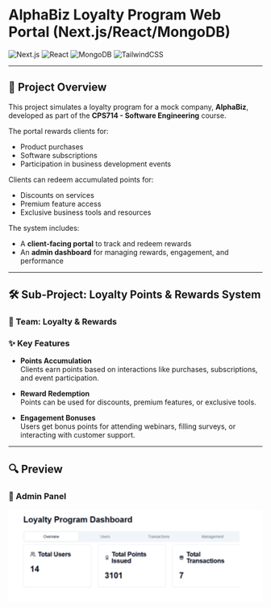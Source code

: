 # AlphaBiz Loyalty Program Web Portal (Next.js/React/MongoDB)

![Next.js](https://img.shields.io/badge/Next.js-15+-black)
![React](https://img.shields.io/badge/React-19+-blue)
![MongoDB](https://img.shields.io/badge/MongoDB-Database-brightgreen)
![TailwindCSS](https://img.shields.io/badge/TailwindCSS-3.4+-teal)


---

## 🧾 Project Overview

This project simulates a loyalty program for a mock company, **AlphaBiz**, developed as part of the **CPS714 - Software Engineering** course.

The portal rewards clients for:

- Product purchases  
- Software subscriptions  
- Participation in business development events  

Clients can redeem accumulated points for:

- Discounts on services  
- Premium feature access  
- Exclusive business tools and resources  

The system includes:

- A **client-facing portal** to track and redeem rewards  
- An **admin dashboard** for managing rewards, engagement, and performance

---

## 🛠️ Sub-Project: Loyalty Points & Rewards System

### 👥 Team: Loyalty & Rewards

### ✨ Key Features

- **Points Accumulation**  
  Clients earn points based on interactions like purchases, subscriptions, and event participation.

- **Reward Redemption**  
  Points can be used for discounts, premium features, or exclusive tools.

- **Engagement Bonuses**  
  Users get bonus points for attending webinars, filling surveys, or interacting with customer support.

---
## 🔍 Preview


### 🔹 Admin Panel  
![Admin Panel](src/preview/loyalty-program-dashboard.png)


